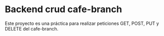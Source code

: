 # Backend crud cafe-branch

Este proyecto es una práctica para realizar peticiones GET, POST, PUT y DELETE del cafe-branch. 

